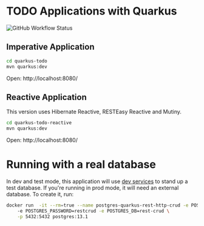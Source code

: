 # TODO Applications with Quarkus

![GitHub Workflow Status](https://img.shields.io/github/workflow/status/cescoffier/quarkus-todo-app/Build)


## Imperative Application

```bash
cd quarkus-todo
mvn quarkus:dev
```

Open: http://localhost:8080/

## Reactive Application

This version uses Hibernate Reactive, RESTEasy Reactive and Mutiny.

```bash
cd quarkus-todo-reactive
mvn quarkus:dev
```
Open: http://localhost:8080/



# Running with a real database

In dev and test mode, this application will use [dev services](https://quarkus.io/guides/dev-services) to stand 
up a test database. If you're running in prod mode, it will need an external database. To create it, run:

```bash
docker run  -it --rm=true --name postgres-quarkus-rest-http-crud -e POSTGRES_USER=restcrud \ 
    -e POSTGRES_PASSWORD=restcrud -e POSTGRES_DB=rest-crud \
    -p 5432:5432 postgres:13.1
```
